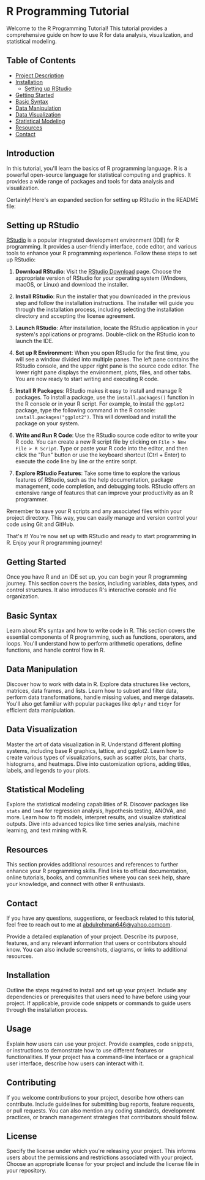# R Programming Tutorial

Welcome to the R Programming Tutorial! This tutorial provides a comprehensive guide on how to use R for data analysis, visualization, and statistical modeling.

## Table of Contents

- [Project Description](#project-description)
- [Installation](#installation)
  - [Setting up RStudio](#setting-up-rstudio)
- [Getting Started](#getting-started)
- [Basic Syntax](#basic-syntax)
- [Data Manipulation](#data-manipulation)
- [Data Visualization](#data-visualization)
- [Statistical Modeling](#statistical-modeling)
- [Resources](#resources)
- [Contact](#contact)

## Introduction

In this tutorial, you'll learn the basics of R programming language. R is a powerful open-source language for statistical computing and graphics. It provides a wide range of packages and tools for data analysis and visualization.

Certainly! Here's an expanded section for setting up RStudio in the README file:

## Setting up RStudio

[RStudio](https://www.rstudio.com/) is a popular integrated development environment (IDE) for R programming. It provides a user-friendly interface, code editor, and various tools to enhance your R programming experience. Follow these steps to set up RStudio:

1. **Download RStudio**: Visit the [RStudio Download](https://www.rstudio.com/products/rstudio/download/) page. Choose the appropriate version of RStudio for your operating system (Windows, macOS, or Linux) and download the installer.

2. **Install RStudio**: Run the installer that you downloaded in the previous step and follow the installation instructions. The installer will guide you through the installation process, including selecting the installation directory and accepting the license agreement.

3. **Launch RStudio**: After installation, locate the RStudio application in your system's applications or programs. Double-click on the RStudio icon to launch the IDE.

4. **Set up R Environment**: When you open RStudio for the first time, you will see a window divided into multiple panes. The left pane contains the RStudio console, and the upper right pane is the source code editor. The lower right pane displays the environment, plots, files, and other tabs. You are now ready to start writing and executing R code.

5. **Install R Packages**: RStudio makes it easy to install and manage R packages. To install a package, use the `install.packages()` function in the R console or in your R script. For example, to install the `ggplot2` package, type the following command in the R console: `install.packages("ggplot2")`. This will download and install the package on your system.

6. **Write and Run R Code**: Use the RStudio source code editor to write your R code. You can create a new R script file by clicking on `File > New File > R Script`. Type or paste your R code into the editor, and then click the "Run" button or use the keyboard shortcut (Ctrl + Enter) to execute the code line by line or the entire script.

7. **Explore RStudio Features**: Take some time to explore the various features of RStudio, such as the help documentation, package management, code completion, and debugging tools. RStudio offers an extensive range of features that can improve your productivity as an R programmer.

Remember to save your R scripts and any associated files within your project directory. This way, you can easily manage and version control your code using Git and GitHub.

That's it! You're now set up with RStudio and ready to start programming in R. Enjoy your R programming journey!

## Getting Started

Once you have R and an IDE set up, you can begin your R programming journey. This section covers the basics, including variables, data types, and control structures. It also introduces R's interactive console and file organization.

## Basic Syntax

Learn about R's syntax and how to write code in R. This section covers the essential components of R programming, such as functions, operators, and loops. You'll understand how to perform arithmetic operations, define functions, and handle control flow in R.

## Data Manipulation

Discover how to work with data in R. Explore data structures like vectors, matrices, data frames, and lists. Learn how to subset and filter data, perform data transformations, handle missing values, and merge datasets. You'll also get familiar with popular packages like `dplyr` and `tidyr` for efficient data manipulation.

## Data Visualization

Master the art of data visualization in R. Understand different plotting systems, including base R graphics, lattice, and ggplot2. Learn how to create various types of visualizations, such as scatter plots, bar charts, histograms, and heatmaps. Dive into customization options, adding titles, labels, and legends to your plots.

## Statistical Modeling

Explore the statistical modeling capabilities of R. Discover packages like `stats` and `lme4` for regression analysis, hypothesis testing, ANOVA, and more. Learn how to fit models, interpret results, and visualize statistical outputs. Dive into advanced topics like time series analysis, machine learning, and text mining with R.

## Resources

This section provides additional resources and references to further enhance your R programming skills. Find links to official documentation, online tutorials, books, and communities where you can seek help, share your knowledge, and connect with other R enthusiasts.

## Contact

If you have any questions, suggestions, or feedback related to this tutorial, feel free to reach out to me at [abdulrehman646@yahoo.comcom](mailto2020ag6441@uaf.pk.edu.com
).



Provide a detailed explanation of your project. Describe its purpose, features, and any relevant information that users or contributors should know. You can also include screenshots, diagrams, or links to additional resources.

## Installation

Outline the steps required to install and set up your project. Include any dependencies or prerequisites that users need to have before using your project. If applicable, provide code snippets or commands to guide users through the installation process.

## Usage

Explain how users can use your project. Provide examples, code snippets, or instructions to demonstrate how to use different features or functionalities. If your project has a command-line interface or a graphical user interface, describe how users can interact with it.

## Contributing

If you welcome contributions to your project, describe how others can contribute. Include guidelines for submitting bug reports, feature requests, or pull requests. You can also mention any coding standards, development practices, or branch management strategies that contributors should follow.

## License

Specify the license under which you're releasing your project. This informs users about the permissions and restrictions associated with your project. Choose an appropriate license for your project and include the license file in your repository.


